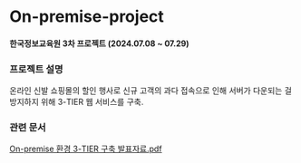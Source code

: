 # On-premise-project

#### 한국정보교육원 3차 프로젝트 (2024.07.08 ~ 07.29)

### 프로젝트 설명
온라인 신발 쇼핑몰의 할인 행사로 신규 고객의 과다 접속으로 인해 서버가 다운되는 걸 방지하지 위해 3-TIER 웹 서비스를 구축.

### 관련 문서
[On-premise 환경 3-TIER 구축 발표자료.pdf](https://github.com/user-attachments/files/17645117/On-premise.3-TIER.pdf)
